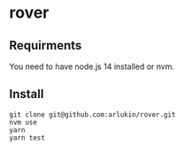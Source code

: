 # rover

## Requirments

You need to have node.js 14 installed or nvm.

## Install

    git clone git@github.com:arlukin/rover.git
    nvm use
    yarn
    yarn test
